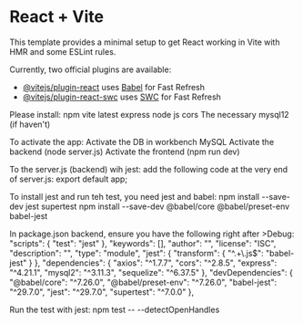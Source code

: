 # React + Vite

This template provides a minimal setup to get React working in Vite with HMR and some ESLint rules.

Currently, two official plugins are available:

- [@vitejs/plugin-react](https://github.com/vitejs/vite-plugin-react/blob/main/packages/plugin-react/README.md) uses [Babel](https://babeljs.io/) for Fast Refresh
- [@vitejs/plugin-react-swc](https://github.com/vitejs/vite-plugin-react-swc) uses [SWC](https://swc.rs/) for Fast Refresh

Please install:
npm vite latest
express
node js
cors
The necessary mysql12 (if haven't)

To activate the app:
Activate the DB in workbench MySQL
Activate the backend (node server.js)
Activate the frontend (npm run dev)

To the server.js (backend) wih jest:
add the following code at the very end of server.js:
export default app;

To install jest and run teh test, you need jest and babel:
npm install --save-dev jest supertest
npm install --save-dev @babel/core @babel/preset-env babel-jest

In package.json backend, ensure you have the following right after >Debug:
  "scripts": {
    "test": "jest"
  },
  "keywords": [],
  "author": "",
  "license": "ISC",
  "description": "",
  "type": "module",
  "jest": {
    "transform": {
      "^.+\\.js$": "babel-jest"
    }
  },
  "dependencies": {
    "axios": "^1.7.7",
    "cors": "^2.8.5",
    "express": "^4.21.1",
    "mysql2": "^3.11.3",
    "sequelize": "^6.37.5"
  },
  "devDependencies": {
    "@babel/core": "^7.26.0",
    "@babel/preset-env": "^7.26.0",
    "babel-jest": "^29.7.0",
    "jest": "^29.7.0",
    "supertest": "^7.0.0"
  },

Run the test with jest:
npm test -- --detectOpenHandles 

